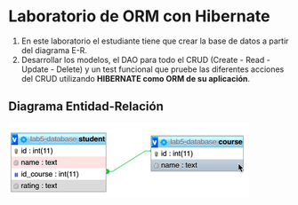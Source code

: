 # Laboratorio de ORM con Hibernate
1. En este laboratorio el estudiante tiene que crear la base de datos a partir del diagrama E-R.
2. Desarrollar los modelos, el DAO para todo el CRUD (Create - Read - Update - Delete) y un test funcional que pruebe las diferentes acciones del CRUD utilizando **HIBERNATE como ORM de su aplicación**.

## Diagrama Entidad-Relación

![diagrama-er](diagrama-er.png)

